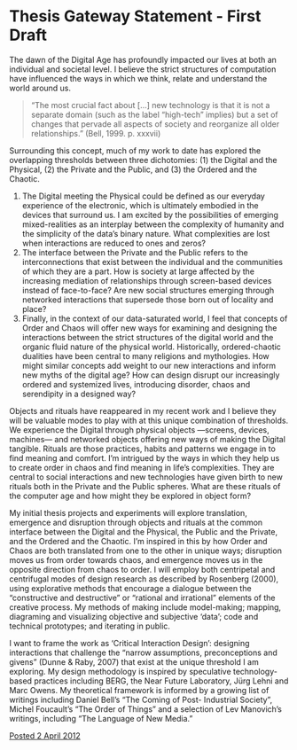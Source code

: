 Thesis Gateway Statement - First Draft
======================================

The dawn of the Digital Age has profoundly impacted our lives at both an individual and societal level. I believe the strict structures of computation have influenced the ways in which we think, relate and understand the world around us.

> “The most crucial fact about […] new technology is that it is not a separate domain (such as the label “high-tech” implies) but a set of changes that pervade all aspects of society and reorganize all older relationships.” (Bell, 1999. p. xxxvii)

Surrounding this concept, much of my work to date has explored the overlapping thresholds between three dichotomies: (1) the Digital and the Physical, (2) the Private and the Public, and (3) the Ordered and the Chaotic.

1. The Digital meeting the Physical could be defined as our everyday experience of the electronic, which is ultimately embodied in the devices that surround us. I am excited by the possibilities of emerging mixed-realities as an interplay between the complexity of humanity and the simplicity of the data’s binary nature. What complexities are lost when interactions are reduced to ones and zeros?
2. The interface between the Private and the Public refers to the interconnections that exist between the individual and the communities of which they are a part. How is society at large affected by the increasing mediation of relationships through screen-based devices instead of face-to-face? Are new social structures emerging through networked interactions that supersede those born out of locality and place?
3. Finally, in the context of our data-saturated world, I feel that concepts of Order and Chaos will offer new ways for examining and designing the interactions between the strict structures of the digital world and the organic fluid nature of the physical world. Historically, ordered-chaotic dualities have been central to many religions and mythologies. How might similar concepts add weight to our new interactions and inform new myths of the digital age? How can design disrupt our increasingly ordered and systemized lives, introducing disorder, chaos and serendipity in a designed way?

Objects and rituals have reappeared in my recent work and I believe they will be valuable modes to play with at this unique combination of thresholds. We experience the Digital through physical objects —screens, devices, machines— and networked objects offering new ways of making the Digital tangible. Rituals are those practices, habits and patterns we engage in to find meaning and comfort. I’m intrigued by the ways in which they help us to create order in chaos and find meaning in life’s complexities. They are central to social interactions and new technologies have given birth to new rituals both in the Private and the Public spheres. What are these rituals of the computer age and how might they be explored in object form?

My initial thesis projects and experiments will explore translation, emergence and disruption through objects and rituals at the common interface between the Digital and the Physical, the Public and the Private, and the Ordered and the Chaotic. I’m inspired in this by how Order and Chaos are both translated from one to the other in unique ways; disruption moves us from order towards chaos, and emergence moves us in the opposite direction from chaos to order. I will employ both centripetal and centrifugal modes of design research as described by Rosenberg (2000), using explorative methods that encourage a dialogue between the “constructive and destructive” or “rational and irrational” elements of the creative process. My methods of making include model-making; mapping, diagraming and visualizing objective and subjective ‘data’; code and technical prototypes; and iterating in public.

I want to frame the work as ‘Critical Interaction Design’: designing interactions that challenge the “narrow assumptions, preconceptions and givens” (Dunne & Raby, 2007) that exist at the unique threshold I am exploring. My design methodology is inspired by speculative technology-based practices including BERG, the Near Future Laboratory, Jürg Lehni and Marc Owens. My theoretical framework is informed by a growing list of writings including Daniel Bell’s “The Coming of Post- Industrial Society”, Michel Foucault’s “The Order of Things” and a selection of Lev Manovich’s writings, including “The Language of New Media.”

[Posted 2 April 2012](http://blog.johndryan.me/post/21397288943/thesis-gateway-statement-first-draft)
